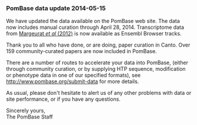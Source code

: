 ### PomBase data update 2014-05-15

We have updated the data available on the PomBase web site. The data now
includes manual curation through April 28, 2014. Transcriptome data from
[Margeurat *et al* (2012)](http://europepmc.org/abstract/MED/23101633)
is now available as Ensembl Browser tracks.

Thank you to all who have done, or are doing, paper curation in Canto.
Over 159 community-curated papers are now included in PomBase.

There are a number of routes to accelerate your data into PomBase,
(either through community curation, or by supplying HTP sequence,
modification or phenotype data in one of our specified formats), see
<http://www.pombase.org/submit-data> for more details.

As usual, please don't hesitate to alert us of any other problems with
data or site performance, or if you have any questions.

Sincerely yours,\
The PomBase Staff
